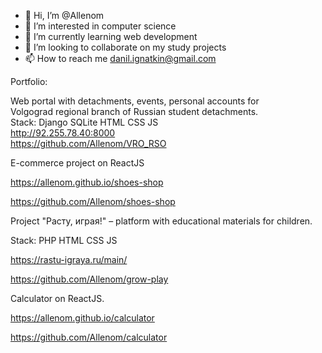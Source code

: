 - 👋 Hi, I’m @Allenom
- 👀 I’m interested in computer science
- 🌱 I’m currently learning web development
- 💞️ I’m looking to collaborate on my study projects
- 📫 How to reach me danil.ignatkin@gmail.com  


Portfolio:  

Web portal with detachments, events, personal accounts for  
Volgograd regional branch of Russian student detachments.  
Stack: Django SQLite HTML CSS JS  
http://92.255.78.40:8000  
https://github.com/Allenom/VRO_RSO  


E-commerce project on ReactJS

https://allenom.github.io/shoes-shop

https://github.com/Allenom/shoes-shop


Project "Расту, играя!" – platform with educational materials for children.

Stack: PHP HTML CSS JS

https://rastu-igraya.ru/main/

https://github.com/Allenom/grow-play


Calculator on ReactJS.

https://allenom.github.io/calculator

https://github.com/Allenom/calculator

<!---
Portfolio.


Django app:

http://92.255.78.40:8000

Wordpress elementor:

https://co76799.tmweb.ru

Wordpress:

https://pw1115968.sprint.1t.ru/

Wordpress + HTML + CSS (on snipets):

https://iw1115968.sprint.1t.ru


HTML+CSS:

HTML_CSS_projects repository on this GIT
--->
<!---
Allenom/Allenom is a ✨ special ✨ repository because its `README.md` (this file) appears on your GitHub profile.
You can click the Preview link to take a look at your changes.
--->
